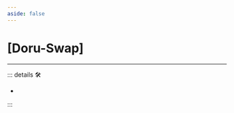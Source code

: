 ```yaml
---
aside: false
---
```

# <py>[<labor>Doru</labor>-Swap]</py>

---

<!-- =================================================== -->
<!-- =================================================== -->
<!-- =================================================== -->
<!-- =================================================== -->
<!-- =================================================== -->
::: details 🛠

-

:::
